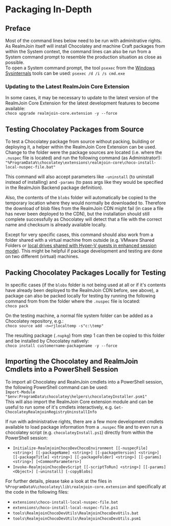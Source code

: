 # Packaging In-Depth


## Preface

Most of the command lines below need to be run with adminitrative rights. As RealmJoin itself will install Chocolatey and machine Craft packages from within the System context, the command lines can also be run from a System command prompt to resemble the production situation as close as possible.  
To open a System command prompt, the tool `psexec` from the [Windows Sysinternals](https://docs.microsoft.com/en-us/sysinternals/) tools can be used: `psexec /d /i /s cmd.exe`


### Updating to the Latest RealmJoin Core Extension

In some cases, it may be necessary to update to the latest version of the RealmJoin Core Extension for the latest development features to become available:  
`choco upgrade realmjoin-core.extension -y --force`


## Testing Chocolatey Packages from Source

To test a Chocolatey package from source without packing, building or deploying it, a helper within the RealmJoin Core Extension can be used. Change to the folder were the package sources are located (i.e. where the `.nuspec` file is located) and run the following command (as Administrator!):  
`"%ProgramData%\chocolatey\extensions\realmjoin-core\choco-install-local-nuspec-file.bat"`

This command will also accept parameters like `-uninstall` (to uninstall instead of installing) and `-params` (to pass args like they would be specified in the RealmJoin Backend package definition).

Also, the contents of the `blobs` folder will automatically be copied to the temporary location where they would normally be downloaded to. Therefore the download of blob files from the RealmJoin CDN might fail (in case a file has never been deployed to the CDN), but the installation should still complete successfully as Chocolatey will detect that a file with the correct name and checksum is already available locally.

Except for very specific cases, this command should also work from a folder shared with a virtual machine from outside (e.g. VMware Shared Folders or [local drives shared with Hyper-V guests in enhanced session mode](https://docs.microsoft.com/en-us/windows-server/virtualization/hyper-v/learn-more/use-local-resources-on-hyper-v-virtual-machine-with-vmconnect)). This might be helpful if package development and testing are done on two different (virtual) machines.


## Packing Chocolatey Packages Locally for Testing

In specific cases (if the `blobs` folder is not being used at all or if it's contents have already been deployed to the RealmJoin CDN before, see above), a package can also be packed locally for testing by running the following command from from the folder where the `.nuspec` file is located:  
`choco pack`

On the testing machine, a normal file system folder can be added as a Chocolatey repository, e.g.:  
`choco source add -n=rjlocaltemp -s"c:\temp"`

The resulting package (`.nupkg`) from step 1 can then be copied to this folder and be installed by Chocolatey natively:  
`choco install customername-packagename -y --force`


## Importing the Chocolatey and RealmJoin Cmdlets into a PowerShell Session

To import all Chocolatey and RealmJoin cmdlets into a PowerShell session, the following PowerShell command can be used:  
`Import-Module "$env:ProgramData\chocolatey\helpers\chocolateyInstaller.psm1"`  
This will also import the RealmJoin Core extension module and can be useful to run some of it's cmdlets interactively, e.g. `Get-ChocolateyRealmjoinRegistryUninstallInfo`

If run with administrative rights, there are a few more development cmdlets available to load package information from a `.nuspec` file and to even run a chocolatey script (e.g. `chocolateyInstall.ps1`) directly from within the PowerShell session:
* `Initialize-RealmjoinChocoDevChocoEnvironment [[-nuspecFile] <string>] [[-packageName] <string>] [[-packageVersion] <string>] [[-packageTitle] <string>] [[-packageFolder] <string>] [[-params] <string>] [<CommonParameters>]`
* `Invoke-RealmjoinChocoDevScript [[-scriptToRun] <string>] [[-params] <Object>] [-uninstall] [-copyBlobs]`

For further details, please take a look at the files in `%ProgramData%\chocolatey\lib\realmjoin-core.extension` and specifically at the code in the following files:
* `extensions\choco-install-local-nuspec-file.bat`
* `extensions\choco-install-local-nuspec-file.ps1`
* `tools\RealmjoinChocoDevUtils\RealmjoinChocoDevUtils.bat`
* `tools\RealmjoinChocoDevUtils\RealmjoinChocoDevUtils.psm1`
